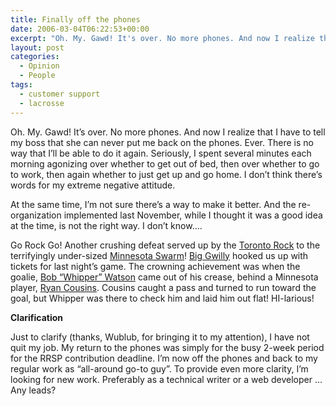 ```yaml
---
title: Finally off the phones
date: 2006-03-04T06:22:53+00:00
excerpt: "Oh. My. Gawd! It's over. No more phones. And now I realize that I have to tell my boss that she can never put me back"
layout: post
categories:
  - Opinion
  - People
tags:
  - customer support
  - lacrosse
---
```

Oh. My. Gawd! It&#8217;s over. No more phones. And now I realize that I have to tell my boss that she can never put me back on the phones. Ever. There is no way that I&#8217;ll be able to do it again. Seriously, I spent several minutes each morning agonizing over whether to get out of bed, then over whether to go to work, then again whether to just get up and go home. I don&#8217;t think there&#8217;s words for my extreme negative attitude.

At the same time, I&#8217;m not sure there&#8217;s a way to make it better. And the re-organization implemented last November, while I thought it was a good idea at the time, is not the right way. I don&#8217;t know&#8230;.

Go Rock Go! Another crushing defeat served up by the [Toronto Rock](http://www.torontorock.com/) to the terrifyingly under-sized [Minnesota Swarm](http://www.mnswarm.com/)! [Big Gwilly](http://gwild0r.tumblr.com/) hooked us up with tickets for last night&#8217;s game. The crowning achievement was when the goalie, [Bob &#8220;Whipper&#8221; Watson](http://en.wikipedia.org/wiki/Bob_Watson_(lacrosse)) came out of his crease, behind a Minnesota player, [Ryan Cousins](http://en.wikipedia.org/wiki/Ryan_Cousins). Cousins caught a pass and turned to run toward the goal, but Whipper was there to check him and laid him out flat! HI-larious!

<span style="font-weight: bold;">Clarification</span>
  
Just to clarify (thanks, Wublub, for bringing it to my attention), I have not quit my job. My return to the phones was simply for the busy 2-week period for the RRSP contribution deadline. I&#8217;m now off the phones and back to my regular work as &#8220;all-around go-to guy&#8221;. To provide even more clarity, I&#8217;m looking for new work. Preferably as a technical writer or a web developer &#8230; Any leads?